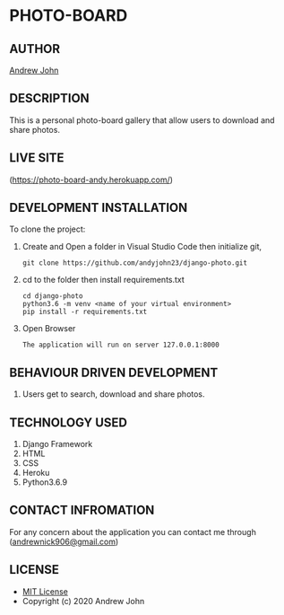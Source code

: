 # PHOTO-BOARD

## AUTHOR
[Andrew John](https://github.com/andyjohn23)

## DESCRIPTION 
This is a personal photo-board gallery that allow users to download and share photos.

## LIVE SITE
(https://photo-board-andy.herokuapp.com/)


## DEVELOPMENT INSTALLATION
To clone the project:
1. Create and Open a folder in Visual Studio Code then initialize git,
   ```
   git clone https://github.com/andyjohn23/django-photo.git

   ```

1. cd to the folder then install requirements.txt
   ```
   cd django-photo
   python3.6 -m venv <name of your virtual environment>
   pip install -r requirements.txt

   ```

1. Open Browser
   ```
   The application will run on server 127.0.0.1:8000

   ```
   
## BEHAVIOUR DRIVEN DEVELOPMENT
1. Users get to search, download and share photos.


## TECHNOLOGY USED
1. Django Framework
1. HTML
1. CSS
1. Heroku
1. Python3.6.9

## CONTACT INFROMATION
For any concern about the application you can contact me through (andrewnick906@gmail.com)

## LICENSE
* [MIT License](https://github.com/andyjohn23/django-photo/blob/main/LICENSE)
* Copyright (c) 2020 Andrew John